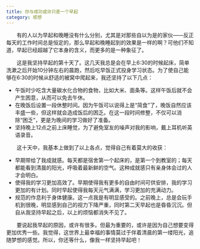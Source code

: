 ```yaml
---
title: 你与成功或许只差一个早起
category: 感想
---
```


　　有的人以为早起和晚睡没有什么分别，尤其是对那些自以为是的家伙——反正每天的工作时间总是恒定的，那么早起和晚睡起到的效果是一样的啊？可他们不知道，早起已经超越了它本身的含义，而更多的是一种象征了。

<!-- more -->

　　这是我坚持早起的第十天了。这几天我总是会在早上6:30的时候起床，简单洗漱之后开始10分钟左右的晨跑，然后吃早饭正式投身学习状态。为了使自己能够在6:30的时候从舒适的被窝中爬起来，我还坚持了以下几点：

- 午饭时少吃含大量碳水化合物的食物，比如大米、面条等。这样午饭后就不会产生困意，从而可以免去午休。
- 在晚饭后设置一段休整时间。因为午饭可以说得上是“简食”了，晚饭自然应该丰盛一些，但这样就会造成饭后的困乏。在这一段时间修整，不仅可以消除“困乏”，更是为晚间的学习做好了准备。
- 坚持晚上12点之前上床睡觉，为了避免室友的噪声对我的影响，戴上耳机听英语录音。

　　这十天中，我基本上做到了以上各点，觉得自己有着莫大的收获：

- 早期带给了我成就感。每天都是宿舍第一个起床的，是第一个到教室的；每天都能看到清晨的阳光，呼吸着最新鲜的空气。这种成就感只有亲身体会过的人才会明白。
- 使得我的学习更加高效了。早期使得我有更多的自由时间可供安排，我的学习更加的有计划。同时早起使得我每天元气满满，学习更加的充满动力。
- 规范的作息利于身体健康。这一点我是有明显感受的。之前晚上，总是会玩手机到很晚，明显感到自己的视力下降严重，同时第二天早起也是昏昏沉沉。但自从我坚持早起之后，以上的烦恼都消失不见了。

　　要说起我早起的原因，或许有很多。但最为重要的，或许是因为自己想要变得更加优秀一些。我觉得，这世界上最幸福的事情莫过于伴着清晨的第一缕阳光，追随梦想的感觉。所以，你还等什么，像我一样坚持早起吧！
